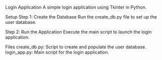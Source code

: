 Login Application
A simple login application using Tkinter in Python.

Setup
Step 1: Create the Database
Run the create_db.py file to set up the user database.

Step 2: Run the Application
Execute the main script to launch the login application.

Files
create_db.py: Script to create and populate the user database.
login_app.py: Main script for the login application.
